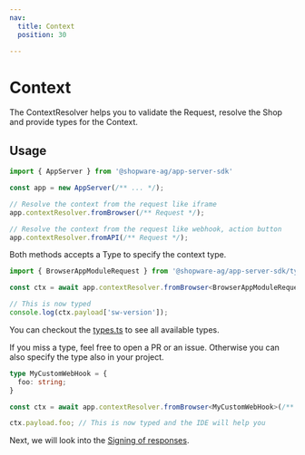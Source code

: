 ```yaml
---
nav:
  title: Context
  position: 30

---
```


# Context

The ContextResolver helps you to validate the Request, resolve the Shop and provide types for the Context.

## Usage

```js
import { AppServer } from '@shopware-ag/app-server-sdk'

const app = new AppServer(/** ... */);

// Resolve the context from the request like iframe
app.contextResolver.fromBrowser(/** Request */);

// Resolve the context from the request like webhook, action button
app.contextResolver.fromAPI(/** Request */);
```

Both methods accepts a Type to specify the context type.

```ts
import { BrowserAppModuleRequest } from '@shopware-ag/app-server-sdk/types'

const ctx = await app.contextResolver.fromBrowser<BrowserAppModuleRequest>(/** Request */);

// This is now typed
console.log(ctx.payload['sw-version']);
```

You can checkout the [types.ts](https://github.com/shopware/app-sdk-js/blob/main/src/types.ts) to see all available types.

If you miss a type, feel free to open a PR or an issue. Otherwise you can also specify the type also in your project.

```ts
type MyCustomWebHook = {
  foo: string;
}

const ctx = await app.contextResolver.fromBrowser<MyCustomWebHook>(/** Request */);

ctx.payload.foo; // This is now typed and the IDE will help you
```


Next, we will look into the [Signing of responses](./04-signing).
